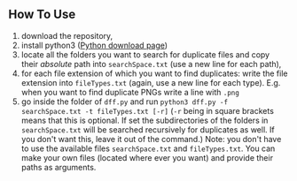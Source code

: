 ## How To Use
1. download the repository,
2. install python3 ([Python download page](https://www.python.org/downloads/))
3. locate all the folders you want to search for duplicate files and copy their _absolute_ path into `searchSpace.txt` (use a new line for each path),
4. for each file extension of which you want to find duplicates: write the file extension into `fileTypes.txt` (again, use a new line for each type). E.g. when you want to find duplicate PNGs write a line with `.png`
5. go inside the folder of `dff.py` and run `python3 dff.py -f searchSpace.txt -t fileTypes.txt [-r]` (`-r` being in square brackets means that this is optional. If set the subdirectories of the folders in `searchSpace.txt` will be searched recursively for duplicates as well. If you don't want this, leave it out of the command.)
    Note: you don't have to use the available files `searchSpace.txt` and `fileTypes.txt`. You can make your own files (located where ever you want) and provide their paths as arguments.
